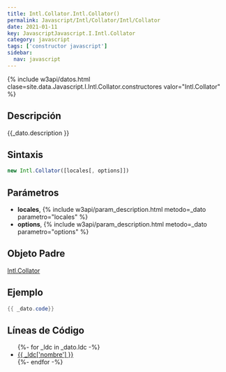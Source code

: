 ```yaml
---
title: Intl.Collator.Intl.Collator()
permalink: Javascript/Intl/Collator/Intl/Collator
date: 2021-01-11
key: JavascriptJavascript.I.Intl.Collator
category: javascript
tags: ['constructor javascript']
sidebar: 
  nav: javascript
---
```


{% include w3api/datos.html clase=site.data.Javascript.I.Intl.Collator.constructores valor="Intl.Collator" %}

## Descripción
{{_dato.description }}

## Sintaxis
~~~javascript
new Intl.Collator([locales[, options]])
~~~

## Parámetros
* **locales**,  {% include w3api/param_description.html metodo=_dato parametro="locales" %}
* **options**,  {% include w3api/param_description.html metodo=_dato parametro="options" %}

## Objeto Padre
[Intl.Collator](/Javascript/Intl/Collator/)

## Ejemplo
~~~java
{{ _dato.code}}
~~~

## Líneas de Código
<ul>
{%- for _ldc in _dato.ldc -%}
   <li>
       <a href="{{_ldc['url'] }}">{{ _ldc['nombre'] }}</a>
   </li>
{%- endfor -%}
</ul>
